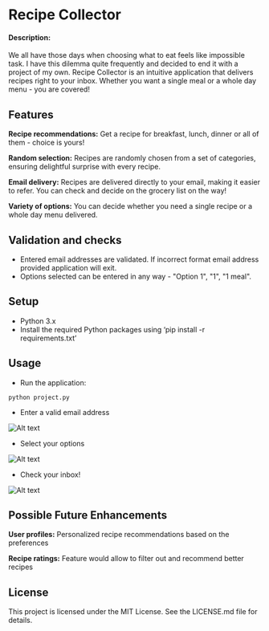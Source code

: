 # Recipe Collector
#### Description:

We all have those days when choosing what to eat feels like impossible task. I have this dilemma quite frequently and decided to end it with a project of my own. Recipe Collector is an intuitive application that delivers recipes right to your inbox. Whether you want a single meal or a whole day menu - you are covered! 

## Features
**Recipe recommendations:** Get a recipe for breakfast, lunch, dinner or all of them - choice is yours!

**Random selection:** Recipes are randomly chosen from a set of categories, ensuring delightful surprise with every recipe. 

**Email delivery:** Recipes are delivered directly to your email, making it easier to refer. You can check and decide on the grocery list on the way!

**Variety of options:** You can decide whether you need a single recipe or a whole day menu delivered.

## Validation and checks
- Entered email addresses are validated. If incorrect format email address provided application will exit.
- Options selected can be entered in any way - "Option 1", "1", "1 meal".

## Setup
- Python 3.x
- Install the required Python packages using ‘pip install -r requirements.txt’

## Usage
- Run the application:

`python project.py`

- Enter a valid email address
  
![Alt text](image.png)

- Select your options
  
![Alt text](image-1.png)

- Check your inbox!
  
![Alt text](image-2.png)

## Possible Future Enhancements
**User profiles:** Personalized recipe recommendations based on the preferences

**Recipe ratings:** Feature would allow to filter out and recommend better recipes

## License
This project is licensed under the MIT License. See the LICENSE.md file for details.
